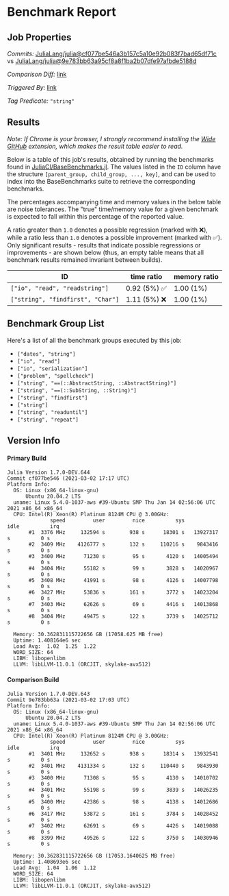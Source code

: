 # Benchmark Report

## Job Properties

*Commits:* [JuliaLang/julia@cf077be546a3b157c5a10e92b083f7bad65df71c](https://github.com/JuliaLang/julia/commit/cf077be546a3b157c5a10e92b083f7bad65df71c) vs [JuliaLang/julia@9e783bb63a95cf8a8f1ba2b07dfe97afbde5188d](https://github.com/JuliaLang/julia/commit/9e783bb63a95cf8a8f1ba2b07dfe97afbde5188d)

*Comparison Diff:* [link](https://github.com/JuliaLang/julia/compare/9e783bb63a95cf8a8f1ba2b07dfe97afbde5188d..cf077be546a3b157c5a10e92b083f7bad65df71c)

*Triggered By:* [link](https://github.com/JuliaLang/julia/commit/cf077be546a3b157c5a10e92b083f7bad65df71c#commitcomment-48120915)

*Tag Predicate:* `"string"`

## Results

*Note: If Chrome is your browser, I strongly recommend installing the [Wide GitHub](https://chrome.google.com/webstore/detail/wide-github/kaalofacklcidaampbokdplbklpeldpj?hl=en)
extension, which makes the result table easier to read.*

Below is a table of this job's results, obtained by running the benchmarks found in
[JuliaCI/BaseBenchmarks.jl](https://github.com/JuliaCI/BaseBenchmarks.jl). The values
listed in the `ID` column have the structure `[parent_group, child_group, ..., key]`,
and can be used to index into the BaseBenchmarks suite to retrieve the corresponding
benchmarks.

The percentages accompanying time and memory values in the below table are noise tolerances. The "true"
time/memory value for a given benchmark is expected to fall within this percentage of the reported value.

A ratio greater than `1.0` denotes a possible regression (marked with :x:), while a ratio less
than `1.0` denotes a possible improvement (marked with :white_check_mark:). Only significant results - results
that indicate possible regressions or improvements - are shown below (thus, an empty table means that all
benchmark results remained invariant between builds).

| ID | time ratio | memory ratio |
|----|------------|--------------|
| `["io", "read", "readstring"]` | 0.92 (5%) :white_check_mark: | 1.00 (1%)  |
| `["string", "findfirst", "Char"]` | 1.11 (5%) :x: | 1.00 (1%)  |

## Benchmark Group List

Here's a list of all the benchmark groups executed by this job:

- `["dates", "string"]`
- `["io", "read"]`
- `["io", "serialization"]`
- `["problem", "spellcheck"]`
- `["string", "==(::AbstractString, ::AbstractString)"]`
- `["string", "==(::SubString, ::String)"]`
- `["string", "findfirst"]`
- `["string"]`
- `["string", "readuntil"]`
- `["string", "repeat"]`

## Version Info

#### Primary Build

```
Julia Version 1.7.0-DEV.644
Commit cf077be546 (2021-03-02 17:17 UTC)
Platform Info:
  OS: Linux (x86_64-linux-gnu)
      Ubuntu 20.04.2 LTS
  uname: Linux 5.4.0-1037-aws #39-Ubuntu SMP Thu Jan 14 02:56:06 UTC 2021 x86_64 x86_64
  CPU: Intel(R) Xeon(R) Platinum 8124M CPU @ 3.00GHz: 
              speed         user         nice          sys         idle          irq
       #1  3376 MHz     132594 s        938 s      18301 s   13927317 s          0 s
       #2  3409 MHz    4126777 s        132 s     110216 s    9843416 s          0 s
       #3  3400 MHz      71230 s         95 s       4120 s   14005494 s          0 s
       #4  3404 MHz      55182 s         99 s       3828 s   14020967 s          0 s
       #5  3408 MHz      41991 s         98 s       4126 s   14007798 s          0 s
       #6  3427 MHz      53836 s        161 s       3772 s   14023204 s          0 s
       #7  3403 MHz      62626 s         69 s       4416 s   14013868 s          0 s
       #8  3404 MHz      49475 s        122 s       3739 s   14025712 s          0 s
       
  Memory: 30.362831115722656 GB (17058.625 MB free)
  Uptime: 1.408164e6 sec
  Load Avg:  1.02  1.25  1.22
  WORD_SIZE: 64
  LIBM: libopenlibm
  LLVM: libLLVM-11.0.1 (ORCJIT, skylake-avx512)

```

#### Comparison Build

```
Julia Version 1.7.0-DEV.643
Commit 9e783bb63a (2021-03-02 17:03 UTC)
Platform Info:
  OS: Linux (x86_64-linux-gnu)
      Ubuntu 20.04.2 LTS
  uname: Linux 5.4.0-1037-aws #39-Ubuntu SMP Thu Jan 14 02:56:06 UTC 2021 x86_64 x86_64
  CPU: Intel(R) Xeon(R) Platinum 8124M CPU @ 3.00GHz: 
              speed         user         nice          sys         idle          irq
       #1  3401 MHz     132652 s        938 s      18314 s   13932541 s          0 s
       #2  3401 MHz    4131334 s        132 s     110440 s    9843930 s          0 s
       #3  3400 MHz      71308 s         95 s       4130 s   14010702 s          0 s
       #4  3401 MHz      55198 s         99 s       3839 s   14026235 s          0 s
       #5  3400 MHz      42386 s         98 s       4138 s   14012686 s          0 s
       #6  3417 MHz      53872 s        161 s       3784 s   14028452 s          0 s
       #7  3402 MHz      62691 s         69 s       4426 s   14019088 s          0 s
       #8  3399 MHz      49526 s        122 s       3750 s   14030946 s          0 s
       
  Memory: 30.362831115722656 GB (17053.1640625 MB free)
  Uptime: 1.408693e6 sec
  Load Avg:  1.04  1.06  1.12
  WORD_SIZE: 64
  LIBM: libopenlibm
  LLVM: libLLVM-11.0.1 (ORCJIT, skylake-avx512)

```
